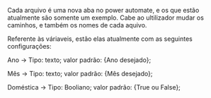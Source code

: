 Cada arquivo é uma nova aba no power automate, e os que estão atualmente são somente um exemplo.
Cabe ao ultilizador mudar os caminhos, e também os nomes de cada aquivo.

Referente às váriaveis, estão elas atualmente com as seguintes configurações:

Ano -> Tipo: texto; valor padrão: {Ano desejado};

Mês -> Tipo: texto; valor padrão: {Mês desejado};

Doméstica -> Tipo: Booliano; valor padrão: {True ou False};
